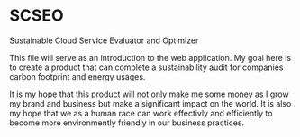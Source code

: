 # SCSEO
Sustainable Cloud Service Evaluator and Optimizer

This file will serve as an introduction to the web application. My goal here is to
create a product that can complete a sustainability audit for companies carbon footprint and energy usages.

It is my hope that this product will not only make me some money as I grow my brand and business but make 
a significant impact on the world. It is also my hope that we as a human race can work effectivly and efficiently to 
become more environmently friendly in our business practices. 
